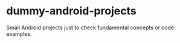 # dummy-android-projects
Small Android projects just to check fundamental concepts or code examples.
